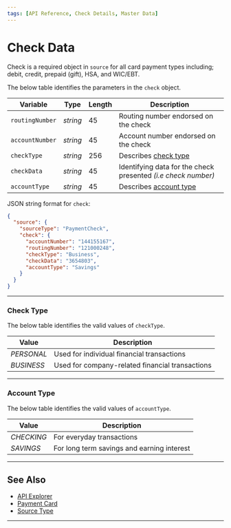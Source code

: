```yaml
---
tags: [API Reference, Check Details, Master Data]
---
```



# Check Data

Check is a required object in `source` for all card payment types including; debit, credit, prepaid (gift), HSA, and WIC/EBT.

<!--
type: tab
titles: check, JSON Example
-->

The below table identifies the parameters in the `check` object.

| Variable | Type | Length | Description |
| -------- | ------- | ----------- |------|
| `routingNumber` | *string* | 45 | Routing number endorsed on the check |
| `accountNumber` | *string* | 45 | Account number endorsed on the check |
| `checkType` | *string* | 256 | Describes [check type](#check-type) |
| `checkData` | *string* | 45 | Identifying data for the check presented *(i.e check number)* |
| `accountType` | *string* | 45 | Describes [account type](#account-type)|

<!--
type: tab
-->

JSON string format for `check`:

```json
{
  "source": {
    "sourceType": "PaymentCheck",
    "check": {
      "accountNumber": "144155167",
      "routingNumber": "121000248",
      "checkType": "Business",
      "checkData": "3654803",
      "accountType": "Savings"
    }
  }
}
```

<!-- type: tab-end -->

---

### Check Type

The below table identifies the valid values of `checkType`.

| Value | Description |
|-------|-------------|
| *PERSONAL* | Used for individual financial transactions |
| *BUSINESS* | Used for company-related financial transactions |

---

### Account Type

The below table identifies the valid values of `accountType`.

| Value | Description |
|-------|-------------|
| *CHECKING* | For everyday transactions |
| *SAVINGS* | For long term savings and earning interest |

---

## See Also

- [API Explorer](../api/?type=post&path=/payments/v1/charges)
- [Payment Card](?path=docs/Resources/Guides/Payment-Sources/Payment-Card.md)
- [Source Type](?path=docs/Resources/Guides/Payment-Sources/Source-Type.md)

---
